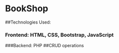 # BookShop
##Technologies Used:
 ### Frontend: HTML, CSS, Bootstrap, JavaScript
  ###Backend: PHP
##CRUD operations
